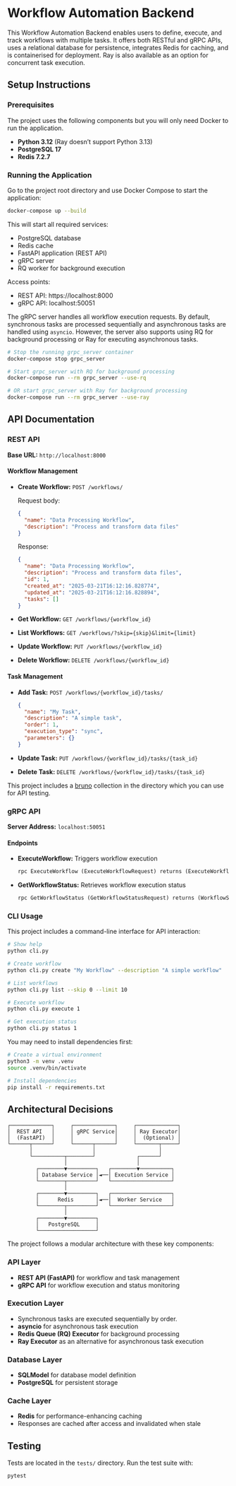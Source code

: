# Workflow Automation Backend

This Workflow Automation Backend enables users to define, execute, and track workflows with multiple tasks. It offers both RESTful and gRPC APIs, uses a relational database for persistence, integrates Redis for caching, and is containerised for deployment. Ray is also available as an option for concurrent task execution.

## Setup Instructions

### Prerequisites

The project uses the following components but you will only need Docker to run the application.

- **Python 3.12** (Ray doesn’t support Python 3.13)
- **PostgreSQL 17**
- **Redis 7.2.7**

### Running the Application

Go to the project root directory and use Docker Compose to start the application:

```bash
docker-compose up --build
```

This will start all required services:
- PostgreSQL database
- Redis cache
- FastAPI application (REST API)
- gRPC server
- RQ worker for background execution

Access points:
- REST API: https://localhost:8000
- gRPC API: localhost:50051

The gRPC server handles all workflow execution requests. By default, synchronous tasks are processed sequentially and asynchronous tasks are handled using `asyncio`. However, the server also supports using RQ for background processing or Ray for executing asynchronous tasks.

```bash
# Stop the running grpc_server container
docker-compose stop grpc_server

# Start grpc_server with RQ for background processing
docker-compose run --rm grpc_server --use-rq

# OR start grpc_server with Ray for background processing
docker-compose run --rm grpc_server --use-ray
```

## API Documentation

### REST API

**Base URL:** ```http://localhost:8000```

#### Workflow Management

- **Create Workflow:** ```POST /workflows/```

  Request body:
  ```json
  {
    "name": "Data Processing Workflow",
    "description": "Process and transform data files"
  }
  ```

  Response:
  ```json
  {
    "name": "Data Processing Workflow",
    "description": "Process and transform data files",
    "id": 1,
    "created_at": "2025-03-21T16:12:16.828774",
    "updated_at": "2025-03-21T16:12:16.828894",
    "tasks": []
  }
  ```

- **Get Workflow:** ```GET /workflows/{workflow_id}```
- **List Workflows:** ```GET /workflows/?skip={skip}&limit={limit}```
- **Update Workflow:** ```PUT /workflows/{workflow_id}```
- **Delete Workflow:** ```DELETE /workflows/{workflow_id}```

#### Task Management

- **Add Task:** ```POST /workflows/{workflow_id}/tasks/```

  ```json
  {
    "name": "My Task",
    "description": "A simple task",
    "order": 1,
    "execution_type": "sync",
    "parameters": {}
  }
  ```

- **Update Task:** ```PUT /workflows/{workflow_id}/tasks/{task_id}```
- **Delete Task:** ```DELETE /workflows/{workflow_id}/tasks/{task_id}```

This project includes a [bruno](https://www.usebruno.com/) collection in the directory which you can use for API testing.

### gRPC API

**Server Address:** ```localhost:50051```

#### Endpoints

- **ExecuteWorkflow:** Triggers workflow execution
  ```protobuf
  rpc ExecuteWorkflow (ExecuteWorkflowRequest) returns (ExecuteWorkflowResponse) {}
  ```
- **GetWorkflowStatus:** Retrieves workflow execution status
  ```protobuf
  rpc GetWorkflowStatus (GetWorkflowStatusRequest) returns (WorkflowStatusResponse) {}
  ```

### CLI Usage

This project includes a command-line interface for API interaction:

```bash
# Show help
python cli.py

# Create workflow
python cli.py create "My Workflow" --description "A simple workflow"

# List workflows
python cli.py list --skip 0 --limit 10

# Execute workflow
python cli.py execute 1

# Get execution status
python cli.py status 1
```

You may need to install dependencies first:

```bash
# Create a virtual environment
python3 -m venv .venv
source .venv/bin/activate

# Install dependencies
pip install -r requirements.txt
```

## Architectural Decisions

```
┌─────────────┐     ┌─────────────┐     ┌─────────────┐
│  REST API   │     │ gRPC Service│     │ Ray Executor│
│  (FastAPI)  │     │             │     │  (Optional) │
└──────┬──────┘     └──────┬──────┘     └───────┬─────┘
       │                   │                    │
       └──────────┬────────┘             ┌──────┘
                  │                      │
         ┌────────▼─────────┐   ┌────────▼──────────┐
         │ Database Service │◄──│ Execution Service │
         └────────┬─────────┘   └───────────────────┘
                  │
         ┌────────▼─────────┐   ┌───────────────────┐
         │      Redis       │◄──│  Worker Service   │
         └────────┬─────────┘   └───────────────────┘
                  │
         ┌────────▼─────────┐
         │   PostgreSQL     │
         └──────────────────┘
```

The project follows a modular architecture with these key components:

### API Layer
- **REST API (FastAPI)** for workflow and task management
- **gRPC API** for workflow execution and status monitoring

### Execution Layer
- Synchronous tasks are executed sequentially by order.
- **asyncio** for asynchronous task execution
- **Redis Queue (RQ) Executor** for background processing
- **Ray Executor** as an alternative for asynchronous task execution

### Database Layer
- **SQLModel** for database model definition
- **PostgreSQL** for persistent storage

### Cache Layer
- **Redis** for performance-enhancing caching
- Responses are cached after access and invalidated when stale

## Testing

Tests are located in the ```tests/``` directory. Run the test suite with:

```bash
pytest
```
